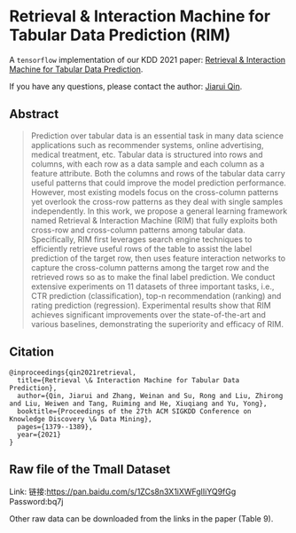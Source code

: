 # Retrieval & Interaction Machine for Tabular Data Prediction (RIM)
A `tensorflow` implementation of our KDD 2021 paper:
[Retrieval & Interaction Machine for Tabular Data Prediction](https://arxiv.org/abs/2108.05252).

If you have any questions, please contact the author: [Jiarui Qin](http://jiaruiqin.me).

## Abstract
> Prediction over tabular data is an essential task in many data science applications such as recommender systems, online advertising, medical treatment, etc. Tabular data is structured into rows and columns, with each row as a data sample and each column as a feature attribute. Both the columns and rows of the tabular data carry useful patterns that could improve the model prediction performance. However, most existing models focus on the cross-column patterns yet overlook the cross-row patterns as they deal with single samples independently. In this work, we propose a general learning framework named Retrieval & Interaction Machine (RIM) that fully exploits both cross-row and cross-column patterns among tabular data. Specifically, RIM first leverages search engine techniques to efficiently retrieve useful rows of the table to assist the label prediction of the target row, then uses feature interaction networks to capture the cross-column patterns among the target row and the retrieved rows so as to make the final label prediction. We conduct extensive experiments on 11 datasets of three important tasks, i.e., CTR prediction (classification), top-n recommendation (ranking) and rating prediction (regression). Experimental results show that RIM achieves significant improvements over the state-of-the-art and various baselines, demonstrating the superiority and efficacy of RIM.

## Citation
```
@inproceedings{qin2021retrieval,
  title={Retrieval \& Interaction Machine for Tabular Data Prediction},
  author={Qin, Jiarui and Zhang, Weinan and Su, Rong and Liu, Zhirong and Liu, Weiwen and Tang, Ruiming and He, Xiuqiang and Yu, Yong},
  booktitle={Proceedings of the 27th ACM SIGKDD Conference on Knowledge Discovery \& Data Mining},
  pages={1379--1389},
  year={2021}
}
```

## Raw file of the Tmall Dataset
Link: 链接:https://pan.baidu.com/s/1ZCs8n3X1iXWFglIiYQ9fGg
Password:bq7j

Other raw data can be downloaded from the links in the paper (Table 9).
